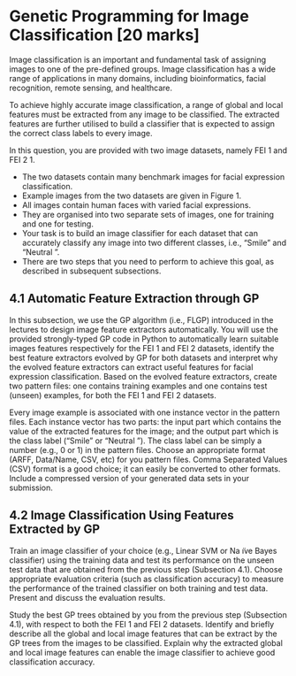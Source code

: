 # Genetic Programming for Image Classification [20 marks]

Image classification is an important and fundamental task of assigning images to one of the pre-defined groups. Image classification has a wide range of applications in many domains, including bioinformatics, facial recognition, remote sensing, and healthcare. 

To achieve highly accurate image classification, a range of global and local features must be extracted from any image to be classified. The extracted features are further utilised to build a classifier that is expected to assign the correct class labels to every image.

In this question, you are provided with two image datasets, namely FEI 1 and FEI 2 1. 

* The two datasets contain many benchmark images for facial expression classification. 
* Example images from the two datasets are given in Figure 1. 
* All images contain human faces with varied facial expressions. 
* They are organised into two separate sets of images, one for training and one for testing. 
* Your task is to build an image classifier for each dataset that can accurately classify any image into two different classes, i.e., “Smile” and “Neutral ”. 
* There are two steps that you need to perform to achieve this goal, as described in subsequent subsections.


## 4.1 Automatic Feature Extraction through GP

In this subsection, we use the GP algorithm (i.e., FLGP) introduced in the lectures to design image feature extractors automatically. You will use the provided strongly-typed GP code in Python to automatically learn suitable images features respectively for the FEI 1 and FEI 2 datasets, identify the best feature extractors evolved by GP for both datasets and interpret why the evolved feature extractors can extract useful features for facial expression classification. Based on the evolved feature extractors, create two pattern files: one contains training examples and one contains test (unseen) examples, for both the FEI 1 and FEI 2 datasets.

Every image example is associated with one instance vector in the pattern files. Each instance vector has two parts: the input part which contains the value of the extracted features for the image; and the output part which is the class label (“Smile” or “Neutral ”). The class label can be simply a number (e.g., 0 or 1) in the pattern files. Choose an appropriate format (ARFF, Data/Name, CSV, etc) for you pattern files. Comma Separated Values (CSV) format is a good choice; it can easily be converted to other formats. Include a compressed version of your generated data sets in your submission.

## 4.2 Image Classification Using Features Extracted by GP

Train an image classifier of your choice (e.g., Linear SVM or Na ̈ıve Bayes classifier) using the training data and test its performance on the unseen test data that are obtained from the previous step (Subsection 4.1). Choose appropriate evaluation criteria (such as classification accuracy) to measure the performance of the trained classifier on both training and test data. Present and discuss the evaluation results.

Study the best GP trees obtained by you from the previous step (Subsection 4.1), with respect to both the FEI 1 and FEI 2 datasets. Identify and briefly describe all the global and local image features that can be extract by the GP trees from the images to be classified. Explain why the extracted global and local image features can enable the image classifier to achieve good classification accuracy.